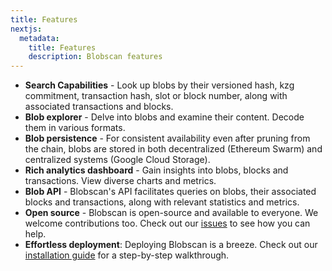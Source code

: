 ```yaml
---
title: Features
nextjs:
  metadata:
    title: Features
    description: Blobscan features
---
```


- **Search Capabilities** - Look up blobs by their versioned hash, kzg commitment, transaction hash, slot or block number, along with associated transactions and blocks.
- **Blob explorer** - Delve into blobs and examine their content. Decode them in various formats.
- **Blob persistence** - For consistent availability even after pruning from the chain, blobs are stored in both decentralized (Ethereum Swarm) and centralized systems (Google Cloud Storage).
- **Rich analytics dashboard** - Gain insights into blobs, blocks and transactions. View diverse charts and metrics.
- **Blob API** - Blobscan's API facilitates queries on blobs, their associated blocks and transactions, along with relevant statistics and metrics.
- **Open source** - Blobscan is open-source and available to everyone. We welcome contributions too. Check out our [issues](https://github.com/Blobscan/blobscan/issues) to see how you can help.
- **Effortless deployment**: Deploying Blobscan is a breeze. Check out our [installation guide](../../../app/docs/installation/page.md) for a step-by-step walkthrough.
